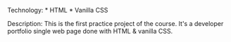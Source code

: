 Technology: 
     * HTML
     * Vanilla CSS

Description:
       This is the first practice project of the course. It's a developer portfolio single web page done with HTML & vanilla CSS. 
       
